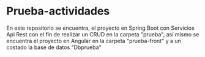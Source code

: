 # Prueba-actividades

En este repositorio se encuentra, el proyecto en Spring Boot con Servicios Api Rest con el fin de realizar un CRUD en la carpeta "prueba", así mismo se encuentra el proyecto en Angular en la carpeta "prueba-front" y a un costado la base de datos "Dbprueba"
